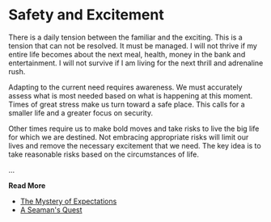 # Safety and Excitement

There is a daily tension between the familiar and the exciting.  This is a tension that can
not be resolved.  It must be managed.  I will not thrive if my entire life becomes about the next
meal, health, money in the bank and entertainment.  I will not survive if I am living for the next
thrill and adrenaline rush.

Adapting to the current need requires awareness.  We must accurately assess what is most needed
based on what is happening at this moment.   Times of great stress make us turn toward a safe
place.  This calls for a smaller life and a greater focus on security.

Other times require us to make bold moves and take risks to live the big life for which we are
destined.  Not embracing appropriate risks will limit our lives and remove the necessary excitement
that we need.  The key idea is to take reasonable risks based on the circumstances of life.  

...

**Read More**

* [The Mystery of Expectations](https://seamansguide.com/book/quest/Expectations.md)
* [A Seaman's Quest](https://seamansguide.com/book/quest)

